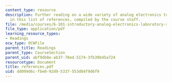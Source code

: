 ```yaml
---
content_type: resource
description: Further reading on a wide variety of analog electronics topics is suggested
  in this list of references, compiled by the course staff.
file: /media/courses/6-101-introductory-analog-electronics-laboratory-spring-2007/dd099d6cfbe092d95337553d84f9d6f9_references.pdf
file_type: application/pdf
learning_resource_types:
- Readings
ocw_type: OCWFile
parent_title: Readings
parent_type: CourseSection
parent_uid: abf9db8e-ab37-78ed-5174-3fb39b45a724
resourcetype: Document
title: references.pdf
uid: dd099d6c-fbe0-92d9-5337-553d84f9d6f9
---
```

